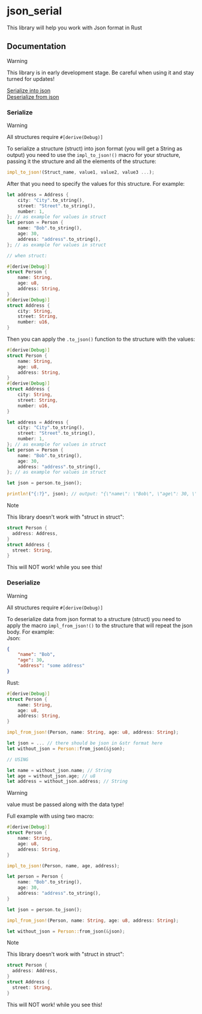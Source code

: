 # json_serial #
This library will help you work with Json format in Rust

## Documentation ##

> [!WARNING]
> This library is in early development stage. Be careful when using it and stay turned for updates!

[Serialize into json](#Serialize)\
[Deserialize from json](#Deserialize)

### Serialize ###

> [!WARNING]
> All structures require ```#[derive(Debug)]```

To serialize a structure (struct) into json format (you will get a String as output) you need to use the ```impl_to_json!()``` macro for your structure, passing it the structure and all the elements of the structure:
```Rust
impl_to_json!(Struct_name, value1, value2, value3 ...);
```
After that you need to specify the values for this structure. For example:
```Rust
let address = Address {
    city: "City".to_string(),
    street: "Street".to_string(),
    number: 1,
}; // as example for values in struct
let person = Person {
    name: "Bob".to_string(),
    age: 30,
    address: "address".to_string(),
}; // as example for values in struct

// when struct:

#[derive(Debug)]
struct Person {
	name: String,
	age: u8,
	address: String,
}
#[derive(Debug)]
struct Address {
	city: String,
	street: String,
	number: u16,
}
``` 
Then you can apply the ```.to_json()``` function to the structure with the values:
```Rust
#[derive(Debug)]
struct Person {
	name: String,
	age: u8,
	address: String,
}
#[derive(Debug)]
struct Address {
	city: String,
	street: String,
	number: u16,
}

let address = Address {
    city: "City".to_string(),
    street: "Street".to_string(),
    number: 1,
}; // as example for values in struct
let person = Person {
    name: "Bob".to_string(),
    age: 30,
    address: "address".to_string(),
}; // as example for values in struct

let json = person.to_json();

println!("{:?}", json); // output: "{\"name\": \"Bob\", \"age\": 30, \"address\": \"address\"}"
```

> [!NOTE]
> This library doesn't work with "struct in struct":
> ```Rust
> struct Person {
> 	address: Address,
> }
> struct Address {
> 	street: String,
> }
> ```
> This will NOT work! while you see this!

### Deserialize ###

> [!WARNING]
> All structures require ```#[derive(Debug)]```

To deserialize data from json format to a structure (struct) you need to apply the macro ```impl_from_json!()``` to the structure that will repeat the json body. For example:\
Json:
```Json
{
	"name": "Bob",
	"age": 30,
	"address": "some address"
}
```
Rust:
```Rust
#[derive(Debug)]
struct Person {
	name: String,
	age: u8,
	address: String,
}

impl_from_json!(Person, name: String, age: u8, address: String);

let json = ... // there should be json in &str format here
let without_json = Person::from_json(&json);

// USING

let name = without_json.name; // String
let age = without_json.age; // u8
let address = without_json.address; // String
```
> [!WARNING]
> value must be passed along with the data type!


Full example with using two macro:
```Rust
#[derive(Debug)]
struct Person {
	name: String,
	age: u8,
	address: String,
}

impl_to_json!(Person, name, age, address);

let person = Person {
	name: "Bob".to_string(),
	age: 30,
	address: "address".to_string(),
}

let json = person.to_json();

impl_from_json!(Person, name: String, age: u8, address: String);

let without_json = Person::from_json(&json);
```

> [!NOTE]
> This library doesn't work with "struct in struct":
> ```Rust
> struct Person {
> 	address: Address,
> }
> struct Address {
> 	street: String,
> }
> ```
> This will NOT work! while you see this!